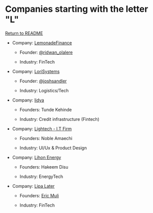# Companies starting with the letter "L"

[Return to README](../README.md)

- Company: [LemonadeFinance](https://www.lemonade.finance/)

  - Founder: [@ridwan_olalere](https://twitter.com/ridwan_olalere)

  - Industry: FinTech
  
- Company: [LoriSystems](https://www.lorisystems.com)

  - Founder: [@joshsandler](https://twitter.com/joshsandler)

  - Industry: Logistics/Tech
 
- Company: [lidya](https://www.lidya.info/)

  - Founders: Tunde Kehinde

  - Industry: Credit infrastructure (Fintech)

- Company: [Lightech - I.T Firm](https://www.lightech.com.ng/)

  - Founders: Noble Amaechi

  - Industry: Ul/Ux & Product Design

- Company: [Lihon Energy](https://lihonenergy.com)

  - Founders: Hakeem Disu

  - Industry: EnergyTech

- Company: [Lipa Later](https://lipalater.com/)

  - Founders: [Eric Muli]("CaptainMuli")

  - Industry: FinTech
